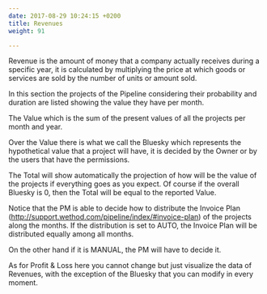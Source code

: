 ```yaml
---
date: 2017-08-29 10:24:15 +0200
title: Revenues
weight: 91

---
```

Revenue is the amount of money that a company actually receives during a specific year, it is calculated by multiplying the price at which goods or services are sold by the number of units or amount sold.

In this section the projects of the Pipeline considering their probability and duration are listed showing the value they have per month.

The Value which is the sum of the present values of all the projects per month and year.

Over the Value there is what we call the Bluesky which represents the hypothetical value that a project will have, it is decided by the Owner or by the users that have the permissions.

The Total will show automatically the projection of how will be the value of the projects if everything goes as you expect. Of course if the overall Bluesky is 0, then the Total will be equal to the reported Value.

Notice that the PM is able to decide how to distribute the Invoice Plan (http://support.wethod.com/pipeline/index/#invoice-plan) of the projects along the months. If the distribution is set to AUTO, the Invoice Plan will be distributed equally among all months.

On the other hand if it is MANUAL, the PM will have to decide it.

As for Profit & Loss here you cannot change but just visualize the data of Revenues, with the exception of the Bluesky that you can modify in every moment.